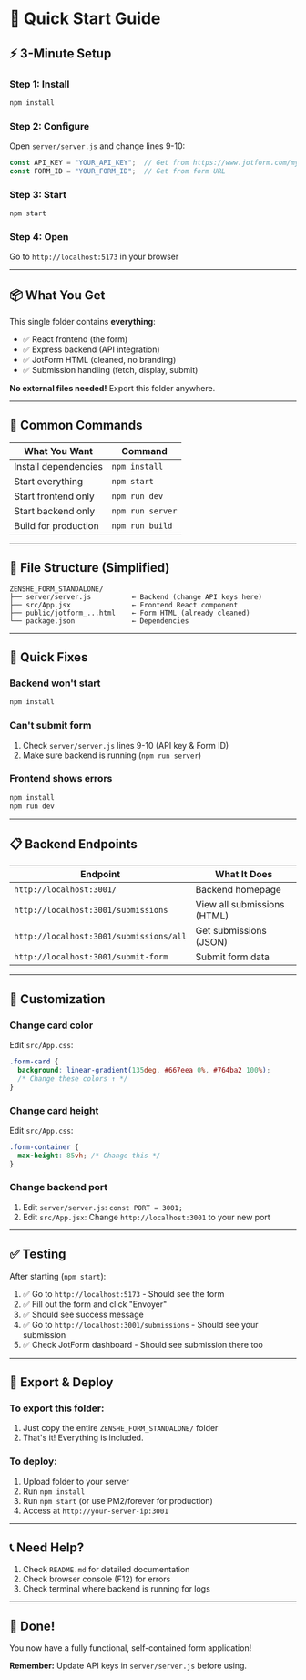 # 🚀 Quick Start Guide

## ⚡ 3-Minute Setup

### Step 1: Install
```bash
npm install
```

### Step 2: Configure
Open `server/server.js` and change lines 9-10:
```javascript
const API_KEY = "YOUR_API_KEY";  // Get from https://www.jotform.com/myaccount/api
const FORM_ID = "YOUR_FORM_ID";  // Get from form URL
```

### Step 3: Start
```bash
npm start
```

### Step 4: Open
Go to `http://localhost:5173` in your browser

---

## 📦 What You Get

This single folder contains **everything**:
- ✅ React frontend (the form)
- ✅ Express backend (API integration)
- ✅ JotForm HTML (cleaned, no branding)
- ✅ Submission handling (fetch, display, submit)

**No external files needed!** Export this folder anywhere.

---

## 🎯 Common Commands

| What You Want | Command |
|--------------|---------|
| Install dependencies | `npm install` |
| Start everything | `npm start` |
| Start frontend only | `npm run dev` |
| Start backend only | `npm run server` |
| Build for production | `npm run build` |

---

## 🔧 File Structure (Simplified)

```
ZENSHE_FORM_STANDALONE/
├── server/server.js          ← Backend (change API keys here)
├── src/App.jsx               ← Frontend React component
├── public/jotform_...html    ← Form HTML (already cleaned)
└── package.json              ← Dependencies
```

---

## 🐛 Quick Fixes

### Backend won't start
```bash
npm install
```

### Can't submit form
1. Check `server/server.js` lines 9-10 (API key & Form ID)
2. Make sure backend is running (`npm run server`)

### Frontend shows errors
```bash
npm install
npm run dev
```

---

## 📋 Backend Endpoints

| Endpoint | What It Does |
|----------|-------------|
| `http://localhost:3001/` | Backend homepage |
| `http://localhost:3001/submissions` | View all submissions (HTML) |
| `http://localhost:3001/submissions/all` | Get submissions (JSON) |
| `http://localhost:3001/submit-form` | Submit form data |

---

## 🎨 Customization

### Change card color
Edit `src/App.css`:
```css
.form-card {
  background: linear-gradient(135deg, #667eea 0%, #764ba2 100%);
  /* Change these colors ↑ */
}
```

### Change card height
Edit `src/App.css`:
```css
.form-container {
  max-height: 85vh; /* Change this */
}
```

### Change backend port
1. Edit `server/server.js`: `const PORT = 3001;`
2. Edit `src/App.jsx`: Change `http://localhost:3001` to your new port

---

## ✅ Testing

After starting (`npm start`):

1. ✅ Go to `http://localhost:5173` - Should see the form
2. ✅ Fill out the form and click "Envoyer"
3. ✅ Should see success message
4. ✅ Go to `http://localhost:3001/submissions` - Should see your submission
5. ✅ Check JotForm dashboard - Should see submission there too

---

## 🚢 Export & Deploy

### To export this folder:
1. Just copy the entire `ZENSHE_FORM_STANDALONE/` folder
2. That's it! Everything is included.

### To deploy:
1. Upload folder to your server
2. Run `npm install`
3. Run `npm start` (or use PM2/forever for production)
4. Access at `http://your-server-ip:3001`

---

## 📞 Need Help?

1. Check `README.md` for detailed documentation
2. Check browser console (F12) for errors
3. Check terminal where backend is running for logs

---

## 🎉 Done!

You now have a fully functional, self-contained form application!

**Remember:** Update API keys in `server/server.js` before using.

